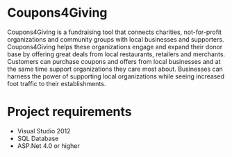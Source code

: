 Coupons4Giving
==============

Coupons4Giving is a fundraising tool that connects charities, not-for-profit organizations and community groups with local businesses and supporters. Coupons4Giving helps these organizations engage and expand their donor base by offering great deals from local restaurants, retailers and merchants. Customers can purchase coupons and offers from local businesses and at the same time support organizations they care most about. Businesses can harness the power of supporting local organizations while seeing increased foot traffic to their establishments.



# Project requirements

- Visual Studio 2012
- SQL Database
- ASP.Net 4.0 or higher

